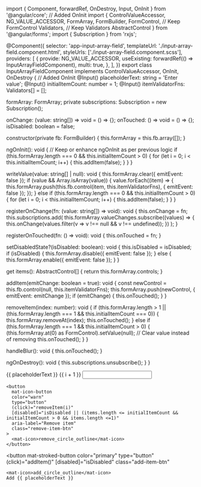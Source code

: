import { Component, forwardRef, OnDestroy, Input, OnInit } from '@angular/core'; // Added OnInit
import {
  ControlValueAccessor,
  NG_VALUE_ACCESSOR,
  FormArray,
  FormBuilder,
  FormControl, // Keep FormControl
  Validators,  // Keep Validators
  AbstractControl
} from '@angular/forms';
import { Subscription } from 'rxjs';

@Component({
  selector: 'app-input-array-field',
  templateUrl: './input-array-field.component.html',
  styleUrls: ['./input-array-field.component.scss'],
  providers: [
    {
      provide: NG_VALUE_ACCESSOR,
      useExisting: forwardRef(() => InputArrayFieldComponent),
      multi: true,
    },
  ],
})
export class InputArrayFieldComponent implements ControlValueAccessor, OnInit, OnDestroy { // Added OnInit
  @Input() placeholderText: string = 'Enter value';
  @Input() initialItemCount: number = 1;
  @Input() itemValidatorFns: Validators[] = [];

  formArray: FormArray;
  private subscriptions: Subscription = new Subscription();

  onChange: (value: string[]) => void = () => {};
  onTouched: () => void = () => {};
  isDisabled: boolean = false;

  constructor(private fb: FormBuilder) {
    this.formArray = this.fb.array([]);
  }

  ngOnInit(): void { // Keep or enhance ngOnInit as per previous logic
    if (this.formArray.length === 0 && this.initialItemCount > 0) {
      for (let i = 0; i < this.initialItemCount; i++) {
        this.addItem(false);
      }
    }
  }

  writeValue(value: string[] | null): void {
    this.formArray.clear({ emitEvent: false });
    if (value && Array.isArray(value)) {
      value.forEach((item) => {
        this.formArray.push(this.fb.control(item, this.itemValidatorFns), { emitEvent: false });
      });
    } else if (this.formArray.length === 0 && this.initialItemCount > 0) {
      for (let i = 0; i < this.initialItemCount; i++) {
        this.addItem(false);
      }
    }
  }

  registerOnChange(fn: (value: string[]) => void): void {
    this.onChange = fn;
    this.subscriptions.add(
      this.formArray.valueChanges.subscribe((values) => {
        this.onChange(values.filter(v => v !== null && v !== undefined));
      })
    );
  }

  registerOnTouched(fn: () => void): void {
    this.onTouched = fn;
  }

  setDisabledState?(isDisabled: boolean): void {
    this.isDisabled = isDisabled;
    if (isDisabled) {
      this.formArray.disable({ emitEvent: false });
    } else {
      this.formArray.enable({ emitEvent: false });
    }
  }

  get items(): AbstractControl[] {
    return this.formArray.controls;
  }

  addItem(emitChange: boolean = true): void {
    const newControl = this.fb.control(null, this.itemValidatorFns);
    this.formArray.push(newControl, { emitEvent: emitChange });
    if (emitChange) {
      this.onTouched();
    }
  }

  removeItem(index: number): void {
    if (this.formArray.length > 1 || (this.formArray.length === 1 && this.initialItemCount === 0)) {
        this.formArray.removeAt(index);
        this.onTouched();
    } else if (this.formArray.length === 1 && this.initialItemCount > 0) {
        (this.formArray.at(0) as FormControl).setValue(null); // Clear value instead of removing
        this.onTouched();
    }
  }

  handleBlur(): void {
    this.onTouched();
  }

  ngOnDestroy(): void {
    this.subscriptions.unsubscribe();
  }
}


<div [formArray]="formArray" class="input-array-container">
  <div *ngFor="let item of items; let i = index" class="input-array-item">
    <mat-form-field appearance="outline" class="input-array-field">
      <mat-label>{{ placeholderText }} {{ i + 1 }}</mat-label>
      <input
        matInput
        type="text"
        [formControlName]="i"
        (blur)="handleBlur()"
        [disabled]="isDisabled"
      />
      </mat-form-field>

    <button
      mat-icon-button
      color="warn"
      type="button"
      (click)="removeItem(i)"
      [disabled]="isDisabled || (items.length <= initialItemCount && initialItemCount > 0 && items.length <=1)"
      aria-label="Remove item"
      class="remove-item-btn"
    >
      <mat-icon>remove_circle_outline</mat-icon>
    </button>
  </div>

  <button
    mat-stroked-button
    color="primary"
    type="button"
    (click)="addItem()"
    [disabled]="isDisabled"
    class="add-item-btn"
  >
    <mat-icon>add_circle_outline</mat-icon>
    Add {{ placeholderText }}
  </button>
</div>
